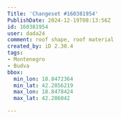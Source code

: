 ```yaml
---
Title: 'Changeset #160381954'
PublishDate: 2024-12-19T08:13:56Z
id: 160381954
user: dada24
comment: roof shape, roof material
created_by: iD 2.30.4
tags:
- Montenegro
- Budva
bbox:
  min_lon: 18.8472364
  min_lat: 42.2856219
  max_lon: 18.8478424
  max_lat: 42.286042

---
```

